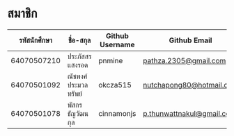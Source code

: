 # สมาชิก
| รหัสนักศึกษา | ชื่อ-สกุล | Github Username | Github Email |
| --- | --- | --- | --- |
|64070507210 |ประภัสสร แสงรอด|pnmine| pathza.2305@gmail.com |
|64070501092 |ณัชพงศ์ ประมวลทรัพย์| okcza515 | nutchapong80@hotmail.com |
|64070501078| พัสกร ธัญวัฒนกุล | cinnamonjs | p.thunwattnakul@gmail.com |